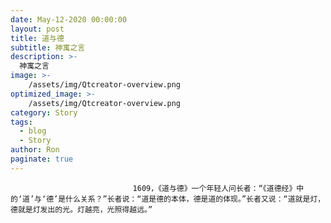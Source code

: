 ```yaml
---
date: May-12-2020 00:00:00
layout: post
title: 道与德
subtitle: 神寓之言
description: >-
  神寓之言
image: >-
    /assets/img/Qtcreator-overview.png
optimized_image: >-
    /assets/img/Qtcreator-overview.png
category: Story
tags:
  - blog
  - Story
author: Ron
paginate: true
---
```


							　　1609，《道与德》一个年轻人问长者：“《道德经》中的‘道’与‘德’是什么关系？”长者说：“道是德的本体，德是道的体现。”长者又说：“道就是灯，德就是灯发出的光。灯越亮，光照得越远。”
							
							
						